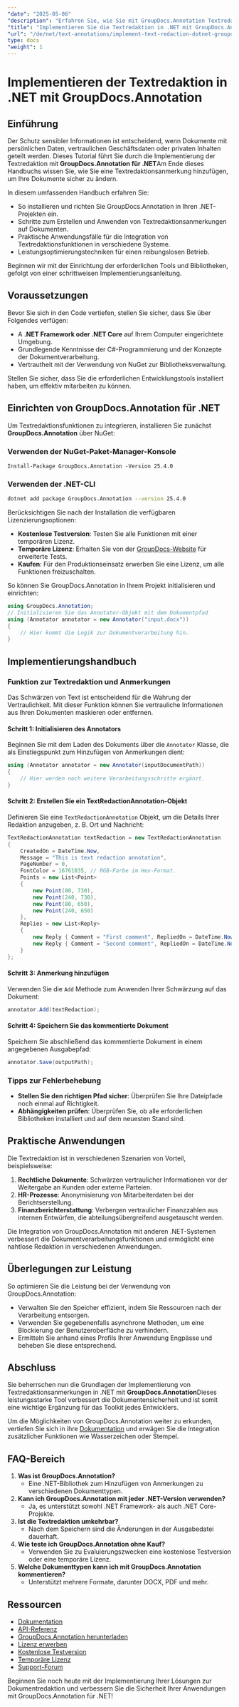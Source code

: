 ```yaml
---
"date": "2025-05-06"
"description": "Erfahren Sie, wie Sie mit GroupDocs.Annotation Textredaktionsanmerkungen in .NET-Anwendungen implementieren. Schützen Sie vertrauliche Informationen mühelos."
"title": "Implementieren Sie die Textredaktion in .NET mit GroupDocs.Annotation – Eine vollständige Anleitung"
"url": "/de/net/text-annotations/implement-text-redaction-dotnet-groupdocs-annotation/"
type: docs
"weight": 1
---
```


# Implementieren der Textredaktion in .NET mit GroupDocs.Annotation

## Einführung

Der Schutz sensibler Informationen ist entscheidend, wenn Dokumente mit persönlichen Daten, vertraulichen Geschäftsdaten oder privaten Inhalten geteilt werden. Dieses Tutorial führt Sie durch die Implementierung der Textredaktion mit **GroupDocs.Annotation für .NET**Am Ende dieses Handbuchs wissen Sie, wie Sie eine Textredaktionsanmerkung hinzufügen, um Ihre Dokumente sicher zu ändern.

In diesem umfassenden Handbuch erfahren Sie:
- So installieren und richten Sie GroupDocs.Annotation in Ihren .NET-Projekten ein.
- Schritte zum Erstellen und Anwenden von Textredaktionsanmerkungen auf Dokumenten.
- Praktische Anwendungsfälle für die Integration von Textredaktionsfunktionen in verschiedene Systeme.
- Leistungsoptimierungstechniken für einen reibungslosen Betrieb.

Beginnen wir mit der Einrichtung der erforderlichen Tools und Bibliotheken, gefolgt von einer schrittweisen Implementierungsanleitung.

## Voraussetzungen

Bevor Sie sich in den Code vertiefen, stellen Sie sicher, dass Sie über Folgendes verfügen:
- A **.NET Framework oder .NET Core** auf Ihrem Computer eingerichtete Umgebung.
- Grundlegende Kenntnisse der C#-Programmierung und der Konzepte der Dokumentverarbeitung.
- Vertrautheit mit der Verwendung von NuGet zur Bibliotheksverwaltung.

Stellen Sie sicher, dass Sie die erforderlichen Entwicklungstools installiert haben, um effektiv mitarbeiten zu können.

## Einrichten von GroupDocs.Annotation für .NET

Um Textredaktionsfunktionen zu integrieren, installieren Sie zunächst **GroupDocs.Annotation** über NuGet:

### Verwenden der NuGet-Paket-Manager-Konsole
```shell
Install-Package GroupDocs.Annotation -Version 25.4.0
```

### Verwenden der .NET-CLI
```bash
dotnet add package GroupDocs.Annotation --version 25.4.0
```

Berücksichtigen Sie nach der Installation die verfügbaren Lizenzierungsoptionen: 
- **Kostenlose Testversion**: Testen Sie alle Funktionen mit einer temporären Lizenz.
- **Temporäre Lizenz**: Erhalten Sie von der [GroupDocs-Website](https://purchase.groupdocs.com/temporary-license/) für erweiterte Tests.
- **Kaufen**: Für den Produktionseinsatz erwerben Sie eine Lizenz, um alle Funktionen freizuschalten.

So können Sie GroupDocs.Annotation in Ihrem Projekt initialisieren und einrichten:
```csharp
using GroupDocs.Annotation;
// Initialisieren Sie das Annotator-Objekt mit dem Dokumentpfad
using (Annotator annotator = new Annotator("input.docx"))
{
    // Hier kommt die Logik zur Dokumentverarbeitung hin.
}
```

## Implementierungshandbuch

### Funktion zur Textredaktion und Anmerkungen

Das Schwärzen von Text ist entscheidend für die Wahrung der Vertraulichkeit. Mit dieser Funktion können Sie vertrauliche Informationen aus Ihren Dokumenten maskieren oder entfernen.

#### Schritt 1: Initialisieren des Annotators
Beginnen Sie mit dem Laden des Dokuments über die `Annotator` Klasse, die als Einstiegspunkt zum Hinzufügen von Anmerkungen dient:
```csharp
using (Annotator annotator = new Annotator(inputDocumentPath))
{
    // Hier werden noch weitere Verarbeitungsschritte ergänzt.
}
```

#### Schritt 2: Erstellen Sie ein TextRedactionAnnotation-Objekt
Definieren Sie eine `TextRedactionAnnotation` Objekt, um die Details Ihrer Redaktion anzugeben, z. B. Ort und Nachricht:
```csharp
TextRedactionAnnotation textRedaction = new TextRedactionAnnotation
{
    CreatedOn = DateTime.Now,
    Message = "This is text redaction annotation",
    PageNumber = 0,
    FontColor = 16761035, // RGB-Farbe im Hex-Format.
    Points = new List<Point>
    {
        new Point(80, 730),
        new Point(240, 730),
        new Point(80, 650),
        new Point(240, 650)
    },
    Replies = new List<Reply>
    {
        new Reply { Comment = "First comment", RepliedOn = DateTime.Now },
        new Reply { Comment = "Second comment", RepliedOn = DateTime.Now }
    }
};
```

#### Schritt 3: Anmerkung hinzufügen
Verwenden Sie die `Add` Methode zum Anwenden Ihrer Schwärzung auf das Dokument:
```csharp
annotator.Add(textRedaction);
```

#### Schritt 4: Speichern Sie das kommentierte Dokument
Speichern Sie abschließend das kommentierte Dokument in einem angegebenen Ausgabepfad:
```csharp
annotator.Save(outputPath);
```

### Tipps zur Fehlerbehebung
- **Stellen Sie den richtigen Pfad sicher**: Überprüfen Sie Ihre Dateipfade noch einmal auf Richtigkeit.
- **Abhängigkeiten prüfen**: Überprüfen Sie, ob alle erforderlichen Bibliotheken installiert und auf dem neuesten Stand sind.

## Praktische Anwendungen

Die Textredaktion ist in verschiedenen Szenarien von Vorteil, beispielsweise:
1. **Rechtliche Dokumente**: Schwärzen vertraulicher Informationen vor der Weitergabe an Kunden oder externe Parteien.
2. **HR-Prozesse**: Anonymisierung von Mitarbeiterdaten bei der Berichtserstellung.
3. **Finanzberichterstattung**: Verbergen vertraulicher Finanzzahlen aus internen Entwürfen, die abteilungsübergreifend ausgetauscht werden.

Die Integration von GroupDocs.Annotation mit anderen .NET-Systemen verbessert die Dokumentverarbeitungsfunktionen und ermöglicht eine nahtlose Redaktion in verschiedenen Anwendungen.

## Überlegungen zur Leistung

So optimieren Sie die Leistung bei der Verwendung von GroupDocs.Annotation:
- Verwalten Sie den Speicher effizient, indem Sie Ressourcen nach der Verarbeitung entsorgen.
- Verwenden Sie gegebenenfalls asynchrone Methoden, um eine Blockierung der Benutzeroberfläche zu verhindern.
- Ermitteln Sie anhand eines Profils Ihrer Anwendung Engpässe und beheben Sie diese entsprechend.

## Abschluss

Sie beherrschen nun die Grundlagen der Implementierung von Textredaktionsanmerkungen in .NET mit **GroupDocs.Annotation**Dieses leistungsstarke Tool verbessert die Dokumentensicherheit und ist somit eine wichtige Ergänzung für das Toolkit jedes Entwicklers. 

Um die Möglichkeiten von GroupDocs.Annotation weiter zu erkunden, vertiefen Sie sich in ihre [Dokumentation](https://docs.groupdocs.com/annotation/net/) und erwägen Sie die Integration zusätzlicher Funktionen wie Wasserzeichen oder Stempel.

## FAQ-Bereich

1. **Was ist GroupDocs.Annotation?**
   - Eine .NET-Bibliothek zum Hinzufügen von Anmerkungen zu verschiedenen Dokumenttypen.
2. **Kann ich GroupDocs.Annotation mit jeder .NET-Version verwenden?**
   - Ja, es unterstützt sowohl .NET Framework- als auch .NET Core-Projekte.
3. **Ist die Textredaktion umkehrbar?**
   - Nach dem Speichern sind die Änderungen in der Ausgabedatei dauerhaft.
4. **Wie teste ich GroupDocs.Annotation ohne Kauf?**
   - Verwenden Sie zu Evaluierungszwecken eine kostenlose Testversion oder eine temporäre Lizenz.
5. **Welche Dokumenttypen kann ich mit GroupDocs.Annotation kommentieren?**
   - Unterstützt mehrere Formate, darunter DOCX, PDF und mehr.

## Ressourcen
- [Dokumentation](https://docs.groupdocs.com/annotation/net/)
- [API-Referenz](https://reference.groupdocs.com/annotation/net/)
- [GroupDocs.Annotation herunterladen](https://releases.groupdocs.com/annotation/net/)
- [Lizenz erwerben](https://purchase.groupdocs.com/buy)
- [Kostenlose Testversion](https://releases.groupdocs.com/annotation/net/)
- [Temporäre Lizenz](https://purchase.groupdocs.com/temporary-license/)
- [Support-Forum](https://forum.groupdocs.com/c/annotation/)

Beginnen Sie noch heute mit der Implementierung Ihrer Lösungen zur Dokumentredaktion und verbessern Sie die Sicherheit Ihrer Anwendungen mit GroupDocs.Annotation für .NET!